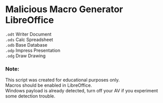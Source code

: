 # Malicious Macro Generator LibreOffice
`.odt` Writer Document  
`.ods` Calc Spreadsheet    
`.odb` Base Database  
`.odp` Impress Presentation  
`.odg` Draw Drawing  

### Note:
This script was created for educational purposes only.  
Macros should be enabled in LibreOffice.  
Windows payload is already detected, turn off your AV if you experiment some detection trouble.  
